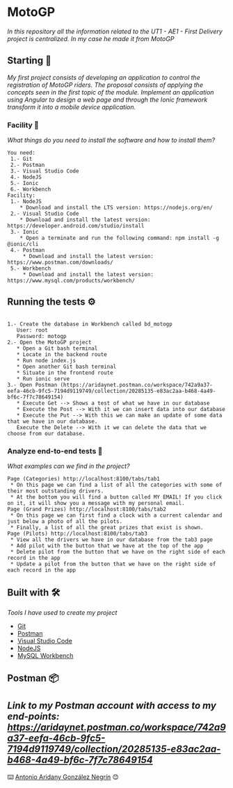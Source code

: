 # MotoGP

_In this repository all the information related to the UT1 - AE1 - First Delivery project is centralized. In my case he made it from MotoGP_

## Starting 🚀

_My first project consists of developing an application to control the registration of MotoGP riders. The proposal consists of applying the concepts seen in the first topic of the module. Implement an application using Angular to design a web page and through the Ionic framework transform it into a mobile device application._

### Facility 🔧

_What things do you need to install the software and how to install them?_

```
You need:
 1.- Git
 2.- Postman
 3.- Visual Studio Code
 4.- NodeJS
 5.- Ionic
 6.- Workbench
Facility:
 1.- NodeJS
    * Download and install the LTS version: https://nodejs.org/en/
 2.- Visual Studio Code
    * Download and install the latest version: https://developer.android.com/studio/install
 3.- Ionic
    * Open a terminate and run the following command: npm install -g @ionic/cli 
 4.- Postman  
     * Download and install the latest version: https://www.postman.com/downloads/
 5.- Workbench  
     * Download and install the latest version: https://www.mysql.com/products/workbench/
```
## Running the tests ⚙️

```

1.- Create the database in Workbench called bd_motogp
   User: root
   Password: motogp
2.- Open the MotoGP project
   * Open a Git bash terminal
   * Locate in the backend route
   * Run node index.js
   * Open another Git bash terminal
   * Situate in the frontend route
   * Run ionic serve
3.- Open Postman (https://aridaynet.postman.co/workspace/742a9a37-eefa-46cb-9fc5-7194d9119749/collection/20285135-e83ac2aa-b468-4a49-bf6c-7f7c78649154)
   * Execute Get --> Shows a test of what we have in our database
   * Execute the Post --> With it we can insert data into our database
   * Execute the Put --> With this we can make an update of some data that we have in our database.
   Execute the Delete --> With it we can delete the data that we choose from our database.   
```
### Analyze end-to-end tests 🔩

_What examples can we find in the project?_

```
Page (Categories) http://localhost:8100/tabs/tab1
 * On this page we can find a list of all the categories with some of their most outstanding drivers.
 * At the bottom you will find a button called MY EMAIL! If you click on it, it will show you a message with my personal email.
Page (Grand Prizes) http://localhost:8100/tabs/tab2
 * On this page we can first find a clock with a current calendar and just below a photo of all the pilots.
 * Finally, a list of all the great prizes that exist is shown.
Page (Pilots) http://localhost:8100/tabs/tab3
 * View all the drivers we have in our database from the tab3 page
 * Add pilot with the button that we have at the top of the app
 * Delete pilot from the button that we have on the right side of each record in the app
 * Update a pilot from the button that we have on the right side of each record in the app
```
## Built with 🛠️

_Tools I have used to create my project_

* [Git](https://git-scm.com/downloads)
* [Postman](https://www.postman.com/downloads/)
* [Visual Studio Code](https://code.visualstudio.com/download)
* [NodeJS](https://nodejs.org/es/download/)
* [MySQL Workbench](https://www.mysql.com/products/workbench/)

## Postman 📦
_Link to my Postman account with access to my end-points: https://aridaynet.postman.co/workspace/742a9a37-eefa-46cb-9fc5-7194d9119749/collection/20285135-e83ac2aa-b468-4a49-bf6c-7f7c78649154_
---


⌨️ [Antonio Aridany González Negrín](https://github.com/aridaynet/motogp) 😊

